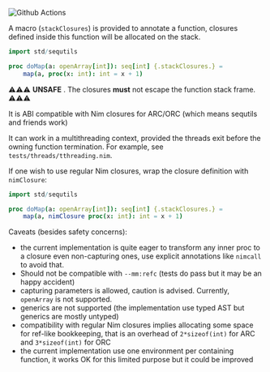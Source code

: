 ![Github Actions](https://github.com/guibar64/stackclosures/workflows/Github%20Actions/badge.svg)

A macro (`stackClosures`) is provided to annotate a function, closures defined inside this function will be allocated on the stack.


```nim
import std/sequtils

proc doMap(a: openArray[int]): seq[int] {.stackClosures.} =
	map(a, proc(x: int): int = x + 1)
```

⚠⚠⚠ **UNSAFE** . The closures **must** not escape the function stack frame. ⚠⚠⚠

It is ABI compatible with Nim closures for ARC/ORC (which means sequtils and friends work)

It can work in a multithreading context, provided the threads exit before the owning function termination. For example, see `tests/threads/tthreading.nim`.

If one wish to use regular Nim closures, wrap the closure definition with
`nimClosure`:
```nim
import std/sequtils

proc doMap(a: openArray[int]): seq[int] {.stackClosures.} =
	map(a, nimClosure proc(x: int): int = x + 1)
```



Caveats (besides safety concerns):
- the current implementation is quite eager to transform any inner proc to a closure even non-capturing ones, use explicit annotations like `nimcall` to avoid that.
- Should not be compatible with `--mm:refc` (tests do pass but it may be an happy accident)
- capturing parameters is allowed, caution is advised. Currently, `openArray` is not supported.
- generics are not supported (the implementation use typed AST but generics are mostly untyped)
- compatibility with regular Nim closures implies allocating some space for ref-like bookkeeping, that is an overhead of `2*sizeof(int)`
	for ARC and `3*sizeof(int)` for ORC
- the current implementation use one environment per containing function, it works OK for this limited purpose but it could be improved